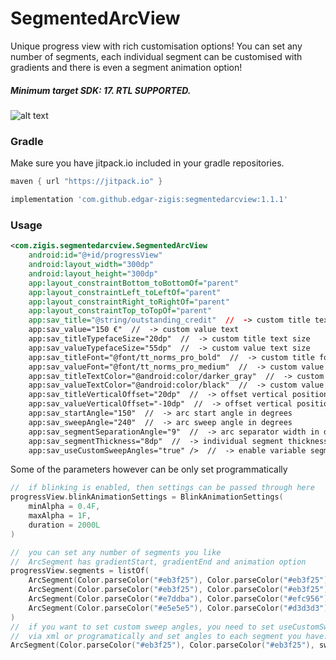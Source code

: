 # SegmentedArcView

Unique progress view with rich customisation options! You can set any number of segments, each individual segment
can be customised with gradients and there is even a segment animation option!
##### Minimum target SDK: 17. RTL SUPPORTED.

![alt text](https://github.com/edgar-zigis/SegmentedArcView/blob/master/preview.png?raw=true)

### Gradle
Make sure you have jitpack.io included in your gradle repositories.

```gradle
maven { url "https://jitpack.io" }
```
```gradle
implementation 'com.github.edgar-zigis:segmentedarcview:1.1.1'
```
### Usage
``` xml
<com.zigis.segmentedarcview.SegmentedArcView
    android:id="@+id/progressView"
    android:layout_width="300dp"
    android:layout_height="300dp"
    app:layout_constraintBottom_toBottomOf="parent"
    app:layout_constraintLeft_toLeftOf="parent"
    app:layout_constraintRight_toRightOf="parent"
    app:layout_constraintTop_toTopOf="parent"
    app:sav_title="@string/outstanding_credit"  //  -> custom title text
    app:sav_value="150 €"  //  -> custom value text
    app:sav_titleTypefaceSize="20dp"  //  -> custom title text size
    app:sav_valueTypefaceSize="55dp"  //  -> custom value text size
    app:sav_titleFont="@font/tt_norms_pro_bold"  //  -> custom title font
    app:sav_valueFont="@font/tt_norms_pro_medium"  //  -> custom value font
    app:sav_titleTextColor="@android:color/darker_gray"  //  -> custom title text color
    app:sav_valueTextColor="@android:color/black"  //  -> custom value text color
    app:sav_titleVerticalOffset="20dp"  //  -> offset vertical position of the title
    app:sav_valueVerticalOffset="-10dp"  //  -> offset vertical position of the value
    app:sav_startAngle="150"  //  -> arc start angle in degrees
    app:sav_sweepAngle="240"  //  -> arc sweep angle in degrees
    app:sav_segmentSeparationAngle="9"  //  -> arc separator width in degrees
    app:sav_segmentThickness="8dp"  //  -> individual segment thickness
    app:sav_useCustomSweepAngles="true" />  //  -> enable variable segment sweep angles (note, segment sweeAngles need be set too!)
```
Some of the parameters however can be only set programmatically
``` kotlin
//  if blinking is enabled, then settings can be passed through here
progressView.blinkAnimationSettings = BlinkAnimationSettings(
    minAlpha = 0.4F,
    maxAlpha = 1F,
    duration = 2000L
)

//  you can set any number of segments you like
//  ArcSegment has gradientStart, gradientEnd and animation option
progressView.segments = listOf(
    ArcSegment(Color.parseColor("#eb3f25"), Color.parseColor("#eb3f25")),
    ArcSegment(Color.parseColor("#eb3f25"), Color.parseColor("#eb3f25")),
    ArcSegment(Color.parseColor("#e7ddba"), Color.parseColor("#efc956"), animate = true),
    ArcSegment(Color.parseColor("#e5e5e5"), Color.parseColor("#d3d3d3"))
)
//  if you want to set custom sweep angles, you need to set useCustomSweepAngles param to true
//  via xml or programatically and set angles to each segment you have:
ArcSegment(Color.parseColor("#eb3f25"), Color.parseColor("#eb3f25"), sweepAngle = 30f)
```
